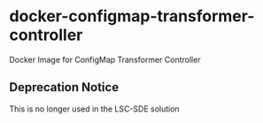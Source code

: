# docker-configmap-transformer-controller
Docker Image for ConfigMap Transformer Controller

## Deprecation Notice
This is no longer used in the LSC-SDE solution